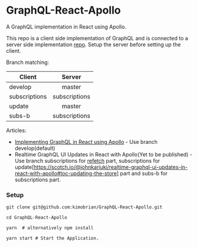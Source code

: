 # GraphQL-React-Apollo
A GraphQL implementation in React using Apollo.

This repo is a client side implementation of GraphQL and is connected to a server side implementation [repo](https://github.com/kimobrian/GraphQL-Express). Setup the server before setting up the client.

Branch matching:

| Client   |      Server      |
|----------|:-------------:|
| develop |  master |
| subscriptions |    subscriptions   |
| update | master |
| subs-b <For subscriptions part in article> | subscriptions |

Articles:
- [Implementing GraphQL in React using Apollo](https://scotch.io/tutorials/implementing-graphql-in-react-using-apollo) - Use branch develop(default)
- Realtime GraphQL UI Updates in React with Apollo(Yet to be published) - Use branch subscriptions for [refetch](https://scotch.io/@johnkariuki/realtime-graphql-ui-updates-in-react-with-apollo#toc-refetch) part, subscriptions for update[https://scotch.io/@johnkariuki/realtime-graphql-ui-updates-in-react-with-apollo#toc-updating-the-store] part and subs-b for subscriptions part.
### Setup

```
git clone git@github.com:kimobrian/GraphQL-React-Apollo.git

cd GraphQL-React-Apollo

yarn  # alternatively npm install

yarn start # Start the Application.

```
